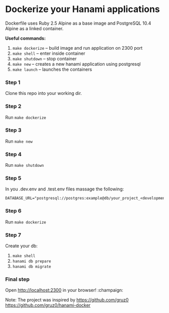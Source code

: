 # Dockerize your Hanami applications

Dockerfile uses Ruby 2.5 Alpine as a base image and
PostgreSQL 10.4 Alpine as a linked container.

**Useful commands:**
1. `make dockerize` – build image and run application on 2300 port
2. `make shell` – enter inside container
3. `make shutdown` – stop container
4. `make new` – creates a new hanami application using postgresql
5. `make launch` – launches the containers

### Step 1

Clone this repo into your working dir.

### Step 2

Run `make dockerize`

### Step 3

Run `make new`

### Step 4

Run `make shutdown`

### Step 5

In you .dev.env and .test.env files massage the following:
```
DATABASE_URL="postgresql://postgres:example@db/your_project_<development|test>
```

### Step 6

Run `make dockerize`

### Step 7

Create your db:
1. `make shell`
2. `hanami db prepare`
3. `hanami db migrate`

### Final step
Open [http://localhost:2300](http://localhost:2300) in your browser! :champaign:


Note:
The project was inspired by https://github.com/gruz0
https://github.com/gruz0/hanami-docker

